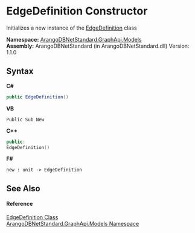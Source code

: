 # EdgeDefinition Constructor 
 

Initializes a new instance of the <a href="bb68923e-1a48-d8cb-3b14-ff02df2bf1c7">EdgeDefinition</a> class

**Namespace:**&nbsp;<a href="6fb2338d-d8f7-f9c1-2056-1702fe9bf954">ArangoDBNetStandard.GraphApi.Models</a><br />**Assembly:**&nbsp;ArangoDBNetStandard (in ArangoDBNetStandard.dll) Version: 1.1.0

## Syntax

**C#**<br />
``` C#
public EdgeDefinition()
```

**VB**<br />
``` VB
Public Sub New
```

**C++**<br />
``` C++
public:
EdgeDefinition()
```

**F#**<br />
``` F#
new : unit -> EdgeDefinition
```


## See Also


#### Reference
<a href="bb68923e-1a48-d8cb-3b14-ff02df2bf1c7">EdgeDefinition Class</a><br /><a href="6fb2338d-d8f7-f9c1-2056-1702fe9bf954">ArangoDBNetStandard.GraphApi.Models Namespace</a><br />